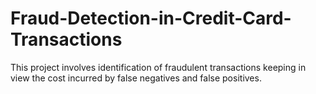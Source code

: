 # Fraud-Detection-in-Credit-Card-Transactions
This project involves identification of fraudulent transactions keeping in view the cost incurred by false negatives and false positives.
